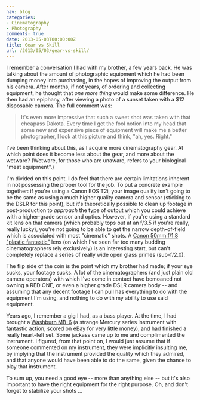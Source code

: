 ```yaml
---
nav: blog
categories:
- Cinematography
- Photography
comments: true
date: 2013-05-03T00:00:00Z
title: Gear vs Skill
url: /2013/05/03/gear-vs-skill/
---
```


I remember a conversation I had with my brother, a few years back. He was
talking about the amount of photographic equipment which he had been dumping
money into purchasing, in the hopes of improving the output from his camera.
After months, if not years, of ordering and collecting equipment, he thought
that *one more thing* would make some difference. He then had an epiphany,
after viewing a photo of a sunset taken with a $12 disposable camera. The
full comment was:

> It's even more impressive that such a sweet shot was taken with that cheapass Dakota. Every time I get the fool notion into my head that some new and expensive piece of equipment will make me a better photographer, I look at this picture and think, "ah, yes. Right."

I've been thinking about this, as I acquire more cinematography gear. At
which point does it become less about the gear, and more about the wetware?
(Wetware, for those who are unaware, refers to your biological "meat
equipment".)

I'm divided on this point. I do feel that there are certain limitations
inherent in not possessing the proper tool for the job. To put a concrete
example together: if you're using a Canon EOS T2i, your image quality isn't
going to be the same as using a much higher quality camera and sensor
(sticking to the DSLR for this point), but it's theoretically possible to
clean up footage in post-production to *approach* the type of output which
you could achieve with a higher-grade sensor and optics. However, if you're
using a standard kit lens on that camera (which probably tops out at an f/3.5
if you're really, really lucky), you're not going to be able to get the
narrow depth-of-field which is associated with most "cinematic" shots. A
[Canon 50mm f/1.8 "plastic fantastic"][2] lens (on which I've seen far too many
budding cinematographers rely exclusively) is an interesting start, but can't
completely replace a series of really wide open glass primes (sub-f/2.0).

 [2]: http://www.usa.canon.com/cusa/consumer/products/cameras/ef_lens_lineup/ef_50mm_f_1_8_ii

The flip side of the coin is the point which my brother had made; if your
eye sucks, your footage sucks. A lot of the cinematographers (and just plain
old camera operators) with which I've come in contact have bemoaned not
owning a RED ONE, or even a higher grade DSLR camera body -- and assuming
that any decent footage I can pull has everything to do with the equipment
I'm using, and nothing to do with my ability to use said equipment.

Years ago, I remember a gig I had, as a bass player. At the time, I had
brought a [Washburn MB-6][3] (a strange Mercury series instrument with
fantastic action, scored on eBay for very little money), and had finished
a really heart-felt set. Some jackass came up to me and complimented the
instrument.  I figured, from that point on, I would just assume that if
someone commented on my instrument, they were implicitly insulting me, by
implying that the instrument provided the quality which they admired, and
that anyone would have been able to do the same, given the chance to play
that instrument.

 [3]: http://www.vintagewashburn.com/Bass/Mercurybass.html

To sum up, you need a good eye -- more than anything else -- but it's also
important to have the right equipment for the right purpose. Oh, and don't
forget to stabilize your shots ...

